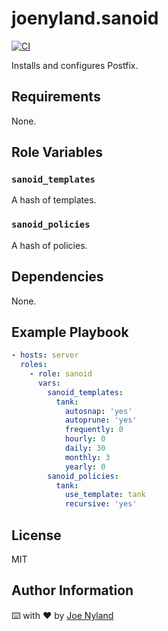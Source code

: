 joenyland.sanoid
=========================

[![CI](https://github.com/JoeNyland/ansible-sanoid-role/actions/workflows/ci.yml/badge.svg)](https://github.com/JoeNyland/ansible-sanoid-role/actions/workflows/ci.yml)

Installs and configures Postfix.

Requirements
------------

None.

Role Variables
--------------

### `sanoid_templates`

A hash of templates.

### `sanoid_policies`

A hash of policies.

Dependencies
------------

None.

Example Playbook
----------------

```yaml
- hosts: server
  roles:
    - role: sanoid
      vars:
        sanoid_templates:
          tank:
            autosnap: 'yes'
            autoprune: 'yes'
            frequently: 0
            hourly: 0
            daily: 30
            monthly: 3
            yearly: 0
        sanoid_policies:
          tank:
            use_template: tank
            recursive: 'yes'


```

License
-------

MIT

Author Information
------------------

⌨️ with ❤️ by [Joe Nyland](https://joe.nyland.io)
